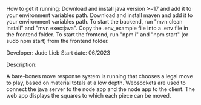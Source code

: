 How to get it running:
Download and install java version >=17 and add it to your environment variables path.
Download and install maven and add it to your environment variables path.
To start the backend, run "mvn clean install" and "mvn exec:java".
Copy the .env_example file into a .env file in the frontend folder.
To start the frontend, run "npm i" and "npm start" (or sudo npm start) from the frontend folder.

Developer: Jude Lieb
Start date: 06/2023

Description:

A bare-bones move response system is running that chooses a legal move to play, based on material totals at a low depth. Websockets are used to connect the java server to the node app and the node app to the client. The web app displays the squares to which each piece can be moved.